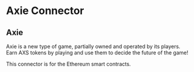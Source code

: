 # Axie Connector

## Axie
Axie is a new type of game, partially owned and operated by its players.
Earn AXS tokens by playing and use them to decide the future of the game!

This connector is for the Ethereum smart contracts. 